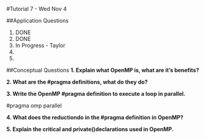 #Tutorial 7 - Wed Nov 4

##Application Questions

1. DONE
2. DONE
3. In Progress - Taylor
4. <OPEN>
5. <OPEN>


##Conceptual Questions
**1. Explain what OpenMP is, what are it’s benefits?**

**2. What are the #pragma ​definitions, what do they do?**

**3. Write the OpenMP #pragma definition to execute a loop in parallel.**

\#pragma omp parallel

**4. What does the reduction​do in the #pragma definition in OpenMP?**

**5. Explain the critical ​and private()​declarations used in OpenMP.**
























